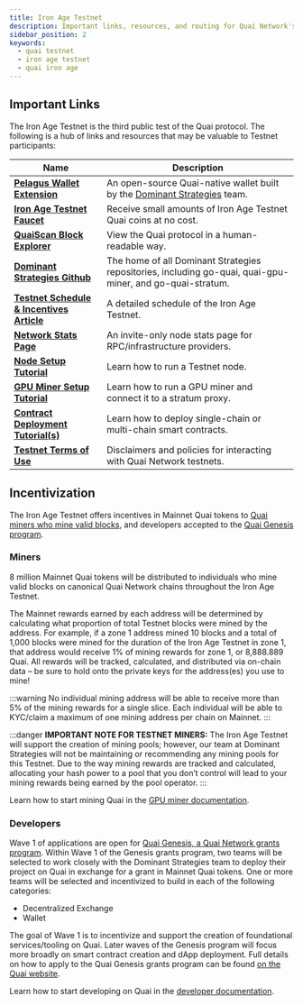 ```yaml
---
title: Iron Age Testnet
description: Important links, resources, and routing for Quai Network's Iron Age Testnet.
sidebar_position: 2
keywords:
  - quai testnet
  - iron age testnet
  - quai iron age
---
```


## Important Links

The Iron Age Testnet is the third public test of the Quai protocol. The following is a hub of links and resources that may be valuable to Testnet participants:

| Name                                                                                                               | Description                                                                                                |
| ------------------------------------------------------------------------------------------------------------------ | ---------------------------------------------------------------------------------------------------------- |
| [**Pelagus Wallet Extension**](https://chrome.google.com/webstore/detail/pelagus/gaegollnpijhedifeeeepdoffkgfcmbc) | An open-source Quai-native wallet built by the [Dominant Strategies](https://dominantstrategies.io/) team. |
| [**Iron Age Testnet Faucet**](https://faucet.quai.network/)                                                        | Receive small amounts of Iron Age Testnet Quai coins at no cost.                                           |
| [**QuaiScan Block Explorer**](https://cyprus1.colosseum.quaiscan.io/)                                              | View the Quai protocol in a human-readable way.                                                            |
| [**Dominant Strategies Github**](https://github.com/dominant-strategies)                                           | The home of all Dominant Strategies repositories, including go-quai, quai-gpu-miner, and go-quai-stratum.  |
| [**Testnet Schedule & Incentives Article**](https://qu.ai/blog/iron-age-testnet-schedule/)                         | A detailed schedule of the Iron Age Testnet.                                                               |
| [**Network Stats Page**](https://stats.quai.network/)                                                              | An invite-only node stats page for RPC/infrastructure providers.                                           |
| [**Node Setup Tutorial**](/participate/node/start-a-node.md)                                                       | Learn how to run a Testnet node.                                                                           |
| [**GPU Miner Setup Tutorial**](/participate/mining/gpu-miner/gpu-miner.md)                                         | Learn how to run a GPU miner and connect it to a stratum proxy.                                            |
| [**Contract Deployment Tutorial(s)**](/develop/tutorials/single-chain.md)                                          | Learn how to deploy single-chain or multi-chain smart contracts.                                           |
| [**Testnet Terms of Use**](/participate/iron-age-testnet-tos.md)                                                   | Disclaimers and policies for interacting with Quai Network testnets.                                       |

## Incentivization

The Iron Age Testnet offers incentives in Mainnet Quai tokens to [Quai miners who mine valid blocks](https://qu.ai/blog/mining-quai-network-iron-age/), and developers accepted to the [Quai Genesis program](https://qu.ai/genesis).

### Miners

8 million Mainnet Quai tokens will be distributed to individuals who mine valid blocks on canonical Quai Network chains throughout the Iron Age Testnet.

The Mainnet rewards earned by each address will be determined by calculating what proportion of total Testnet blocks were mined by the address. For example, if a zone 1 address mined 10 blocks and a total of 1,000 blocks were mined for the duration of the Iron Age Testnet in zone 1, that address would receive 1% of mining rewards for zone 1, or 8,888.889 Quai. All rewards will be tracked, calculated, and distributed via on-chain data – be sure to hold onto the private keys for the address(es) you use to mine!

:::warning
No individual mining address will be able to receive more than 5% of the mining rewards for a single slice. Each individual will be able to KYC/claim a maximum of one mining address per chain on Mainnet.
:::

:::danger
**IMPORTANT NOTE FOR TESTNET MINERS:** The Iron Age Testnet will support the creation of mining pools; however, our team at Dominant Strategies will not be maintaining or recommending any mining pools for this Testnet. Due to the way mining rewards are tracked and calculated, allocating your hash power to a pool that you don’t control will lead to your mining rewards being earned by the pool operator.
:::

Learn how to start mining Quai in the [GPU miner documentation](/participate/mining/miner-overview.md).

### Developers

Wave 1 of applications are open for [Quai Genesis, a Quai Network grants program](https://qu.ai/genesis). Within Wave 1 of the Genesis grants program, two teams will be selected to work closely with the Dominant Strategies team to deploy their project on Quai in exchange for a grant in Mainnet Quai tokens. One or more teams will be selected and incentivized to build in each of the following categories:

- Decentralized Exchange
- Wallet

The goal of Wave 1 is to incentivize and support the creation of foundational services/tooling on Quai. Later waves of the Genesis program will focus more broadly on smart contract creation and dApp deployment. Full details on how to apply to the Quai Genesis grants program can be found [on the Quai website](https://qu.ai/genesis/).

Learn how to start developing on Quai in the [developer documentation](/develop/smart-contracts/deploy.md).
